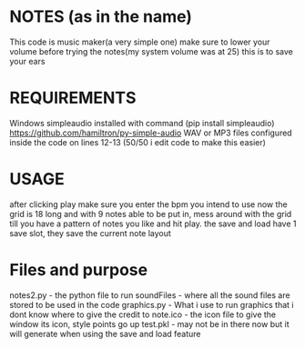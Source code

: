 # NOTES (as in the name)
This code is music maker(a very simple one)
make sure to lower your volume before trying the notes(my system volume was at 25) this is to save your ears 

# REQUIREMENTS
Windows
simpleaudio 
installed with command (pip install simpleaudio)    https://github.com/hamiltron/py-simple-audio
WAV or MP3 files configured inside the code on lines 12-13 (50/50 i edit code to make this easier)

# USAGE
after clicking play make sure you enter the bpm you intend to use
now the grid is 18 long and with 9 notes able to be put in,
mess around with the grid till you have a pattern of notes you like and hit play.
the save and load have 1 save slot, they save the current note layout

# Files and purpose
notes2.py - the python file to run
soundFiles - where all the sound files are stored to be used in the code
graphics.py - What i use to run graphics that i dont know where to give the credit to
note.ico - the icon file to give the window its icon, style points go up
test.pkl - may not be in there now but it will generate when using the save and load feature
